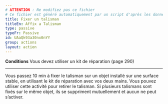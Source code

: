 ```yaml
---
# ATTENTION : Ne modifiez pas ce fichier
# Ce fichier est généré automatiquement par un script d'après les données du module Foundry VTT officiel et de sa traduction
title: Fixer un talisman
titleEn: Affix a Talisman
type: passive
typeFr: Passive
id: UAaQk93a30nx0nYY
group: actions
layout: action
---
```

<p><strong>Conditions</strong> Vous devez utiliser un kit de réparation (page 290)</p><hr><p>Vous passez 10 min à fixer le talisman sur un objet installé sur une surface stable, en utilisant le kit de réparation avec vos deux mains. Vous pouvez utiliser cette activité pour retirer le talisman. Si plusieurs talismans sont fixés sur le même objet, ils se suppriment mutuellement et aucun ne peut s’activer.</p>
